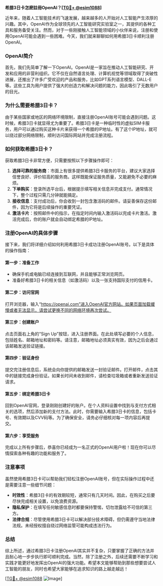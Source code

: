 **希腊3日卡怎麽註冊OpenAI？[[TG💪+ @esim1088](https://t.me/s/esim1088)]**

近年来，随着人工智能技术的飞速发展，越来越多的人开始对人工智能产生浓厚的兴趣。其中，OpenAI作为全球领先的人工智能研究实验室之一，其提供的各种工具和服务备受关注。然而，对于一些刚接触人工智能领域的小伙伴来说，注册和使用OpenAI可能会遇到一些困难。今天，我们就来聊聊如何用希腊3日卡顺利注册OpenAI。

### OpenAI简介

首先，我们先简单了解一下OpenAI。OpenAI是一家旨在推动人工智能研究、开发和应用的非营利组织。它不仅在自然语言处理、计算机视觉等领域取得了突破性进展，还推出了许多广受欢迎的产品和服务，比如GPT系列语言模型、DALL-E等。这些工具为用户提供了强大的创造力和解决问题的能力，因此吸引了无数用户的目光。

### 为什么需要希腊3日卡？

由于某些国家或地区的网络环境限制，直接注册OpenAI账号可能会遇到问题。这时候，希腊3日卡就显得尤为重要了。希腊3日卡是一种临时性的虚拟SIM卡服务，用户可以通过购买这种卡片来获得一个希腊的IP地址。有了这个IP地址，就可以绕过部分网络限制，顺利访问国际网站并完成注册流程。

### 如何获取希腊3日卡？

获取希腊3日卡非常方便，只需要按照以下步骤操作即可：

1. **选择可靠的服务商**：市面上有很多提供希腊3日卡服务的平台，建议大家选择信誉良好、评价较高的服务商。这样既能保证服务质量，又能避免不必要的麻烦。
2. **下单购买**：登录所选平台后，根据提示填写相关信息并完成支付。通常情况下，整个过程只需几分钟就能搞定。
3. **接收信息**：支付成功后，你会收到一封包含激活码的邮件。请妥善保存这份邮件，因为它将是后续操作的重要凭证。
4. **激活卡片**：按照邮件中的指示，在指定时间内输入激活码以完成卡片激活。激活完成后，你的账户就会自动绑定希腊的IP地址。

### 注册OpenAI的具体步骤

接下来，我们将详细介绍如何利用希腊3日卡成功注册OpenAI账号。以下是具体的操作指南：

#### 第一步：准备工作
- 确保手机或电脑已经连接到互联网，并且能够正常浏览网页。
- 准备好希腊3日卡的相关信息（如激活码）以及一张支持国际支付的信用卡。

#### 第二步：访问官网
打开浏览器，输入“https://openai.com”进入OpenAI官方网站。如果页面加载缓慢或者无法显示，请尝试更换不同的网络环境再次尝试。

#### 第三步：创建账户
点击页面右上角的“Sign Up”按钮，进入注册界面。在此处填写必要的个人信息，包括姓名、邮箱地址和密码等。请注意，邮箱地址必须真实有效，因为之后会通过该邮箱发送验证链接。

#### 第四步：验证身份
提交完注册信息后，系统会向你提供的邮箱发送一封验证邮件。打开邮件，点击其中的链接完成身份验证。如果长时间未收到邮件，请检查垃圾箱或者重新发送验证请求。

#### 第五步：绑定希腊3日卡
回到OpenAI官网，登录刚刚创建好的账户。在个人资料设置中找到与支付方式相关的选项，然后添加新的支付方法。此时，你需要输入希腊3日卡的信息，包括卡号、有效期以及CVV码等。为了确保安全，请务必仔细核对每一项内容后再提交。

#### 第六步：享受服务
完成以上所有步骤后，恭喜你已经成为一名正式的OpenAI用户啦！现在你可以尽情探索各种有趣的功能和服务了。

### 注意事项

虽然使用希腊3日卡可以帮助我们轻松注册OpenAI账号，但在实际操作过程中还是需要注意一些细节问题：

- **时效性**：希腊3日卡的有效期较短，通常只有几天时间。因此，在购买之后要尽快完成相关设置，以免浪费资源。
- **隐私保护**：在填写任何敏感信息时都要保持警惕，切勿泄露给不可信的第三方。
- **法律合规**：尽管使用希腊3日卡可以解决部分技术障碍，但仍需遵守当地法律法规。未经授权擅自绕过网络监管可能构成违法行为。

### 总结

综上所述，通过希腊3日卡注册OpenAI其实并不复杂，只要掌握了正确的方法并且耐心地一步步执行即可顺利完成。当然，除了注册之外，后续还需要不断学习和实践才能更好地发挥出OpenAI的强大功能。希望本文能够帮助到那些想要尝试人工智能的朋友，同时也希望大家能够在追求知识的路上越走越远！

[[TG💪+ @esim1088](https://t.me/s/esim1088) ![Image](https://i.postimg.cc/4NQfJmqS/Snipaste-2025-05-13-00-14-12.png)]
